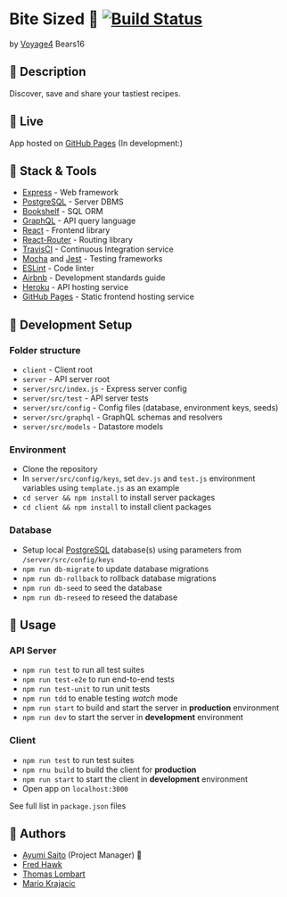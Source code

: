 # Bite Sized :fork_and_knife: [![Build Status](https://travis-ci.org/chingu-voyage4/Bears-Team-16.svg?branch=development)](https://travis-ci.org/chingu-voyage4/Bears-Team-16)

by [Voyage4](https://github.com/chingu-voyage4) Bears16

## :hamburger: Description

Discover, save and share your tastiest recipes.

## :beer: Live

App hosted on [GitHub Pages](https://chingu-voyage4.github.io/Bears-Team-16/) (In development:)

## :fried_shrimp: Stack & Tools

* [Express](https://expressjs.com/) - Web framework
* [PostgreSQL](https://www.postgresql.org/) - Server DBMS
* [Bookshelf](http://bookshelfjs.org/) - SQL ORM
* [GraphQL](http://graphql.org/learn/) - API query language
* [React](https://reactjs.org/) - Frontend library
* [React-Router](https://reacttraining.com/react-router/) - Routing library
* [TravisCI](https://travis-ci.org) - Continuous Integration service
* [Mocha](https://mochajs.org/) and [Jest](https://facebook.github.io/jest/) - Testing frameworks
* [ESLint](https://eslint.org/) - Code linter
* [Airbnb](https://github.com/airbnb/javascript) - Development standards guide
* [Heroku](https://www.heroku.com/) - API hosting service
* [GitHub Pages](https://pages.github.com/) - Static frontend hosting service

## :cake: Development Setup

### Folder structure

* `client` - Client root
* `server` - API server root
* `server/src/index.js` - Express server config
* `server/src/test` - API server tests
* `server/src/config` - Config files (database, environment keys, seeds)
* `server/src/graphql` - GraphQL schemas and resolvers
* `server/src/models` - Datastore models

### Environment

* Clone the repository
* In `server/src/config/keys`, set `dev.js` and `test.js` environment variables using `template.js` as an example
* `cd server && npm install` to install server packages
* `cd client && npm install` to install client packages

### Database

* Setup local [PostgreSQL](https://www.postgresql.org/) database(s) using parameters from `/server/src/config/keys`
* `npm run db-migrate` to update database migrations
* `npm run db-rollback` to rollback database migrations
* `npm run db-seed` to seed the database
* `npm run db-reseed` to reseed the database

## :pizza: Usage

### API Server

* `npm run test` to run all test suites
* `npm run test-e2e` to run end-to-end tests
* `npm run test-unit` to run unit tests
* `npm run tdd` to enable testing _watch_ mode
* `npm run start` to build and start the server in **production** environment
* `npm run dev` to start the server in **development** environment

### Client

* `npm run test` to run test suites
* `npm rnu build` to build the client for **production**
* `npm run start` to start the client in **development** environment
* Open app on `localhost:3000`

See full list in `package.json` files

## :bear: Authors

* [Ayumi Saito](https://github.com/aaayumi) (Project Manager) :crown:
* [Fred Hawk](https://github.com/osycon)
* [Thomas Lombart](https://github.com/thomlom)
* [Mario Krajacic](https://github.com/thinktwice13)
